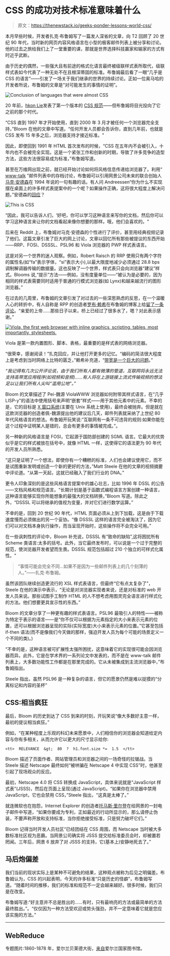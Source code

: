 # CSS 的成功对技术标准意味着什么

> 原文：<https://thenewstack.io/geeks-ponder-lessons-world-css/>

本月早些时候，开发者扎克·布鲁姆写了一篇发人深省的文章，向 T2 回顾了 20 世纪 90 年代，当时新的网页内容风格语言在小型的极客邮件列表上被分享和讨论。他的过去之旅给我们上了一堂重要的课，那就是世界选择科技赢家和输家的方式有时近乎武断。

由于历史的偶然，一些强大且有前途的格式化语言最终被级联样式表所取代，级联样式表如今代表了一种无处不在且根深蒂固的标准。布鲁姆最后看了一眼“几乎是 CSS 的语言”——引发了一场关于我们继承的世界的持续讨论。正如一位奥马哈的开发者所说，布鲁姆的文章是“对可能发生的事情的证明”。

![Conclusion of languages that were almost CSS](img/7b89187e8c181b2ef7ac4997a20a535f.png)

20 年前，[hkon Lie](http://people.opera.com/howcome/)发表了第一个版本的 [CSS 规范](https://www.w3.org/Style/CSS/)——但布鲁姆将目光投向了它之前的那个时代。

“CSS 直到 1997 年才开始使用，直到 2000 年 3 月才被任何一个浏览器完全支持，”Bloom 在他的文章中写道。“任何开发人员都会告诉你，直到几年前，也就是 CSS 发布 15 年多之后，浏览器支持才接近标准。"

因此，即使回到 1991 年 HTML 首次发布的时候，“CSS 在五年内不会被引入，十年内也不会被完全实现。这是一个紧张工作和创新的时期，导致了许多竞争的造型方法，这些方法很容易成为标准，”布鲁姆写道。

甚至在万维网出现之前，就已经开始讨论如何将风格信息传递给浏览器了。利用“ [www-talk](https://lists.w3.org/Archives/Public/www-talk/) ”邮件列表中的存档讨论，布鲁姆可以引用网景公司未来的联合创始人[马克·安德森](https://twitter.com/pmarca)在 1994 年说的一句有趣的话。有人问 Andreessen“你为什么不实现摆在桌面上的许多样式表提案中的一个呢？如果操作正确，这将很大程度上解决问题。”安德森的[回应](http://1997.webhistory.org/www.lists/www-talk.1994q1/0683.html)？

![This is CSS](img/d6ac9351306b6892fb377c9c75f154fc.png)

“因此，我可以告诉人们，‘好吧，你可以学习这种语言来写你的文档，然后你可以学习这种语言来让你的文档看起来像你想要的那样。哦，他们会喜欢的。"

后来在 Reddit 上，布鲁姆对马克·安德森的个性进行了评价，甚至用经典视频记录了他们。这篇文章引发了巨大的网上讨论，文章以回忆所有那些被提议的东西开始——RRP、FOSI、DSSSL、PSL96 和 Viola 浏览器的 PWP 样式表语言。

这是对另一个世界的迷人观察。例如，Robert Raisch 的 RRP 使用只有两个字符的属性名(如“fa”表示字体，“si”表示大小),以最大限度地减少必须通过 28.8 bps 调制解调器传输的数据量。这也反映了一个世界，样式表只会向浏览器“建议”样式。Blooms 说,“提示”方法——例如，没有度量单位——“被认为是必要的，因为相同的样式表需要同时适用于普通的行模式浏览器(如 Lynx)和越来越流行的图形浏览器。”

在过去的几周里，布鲁姆的文章引发了对过去的一些深思熟虑的反思，在一个温暖人心的转折中，有人自称是 RPP 的创造者[罗布·赖希](https://www.linkedin.com/in/robraisch)在布鲁姆的博客上给[留了一条评论](https://eager.io/blog/the-languages-which-almost-were-css/#comment-2755440831)。“亲爱的上帝……那些日子以来，桥上已经过了很多水了，嗯？对此表示感谢。”

[![Viola, the first web browser with inline graphics, scripting, tables, most importantly, stylesheets.](img/aa23c41d4f0cf04d3e223f9226d39dab.png)](http://www.viola.org/)

Viola 是第一款内置图形、脚本、表格，最重要的是样式表的网络浏览器。

“很荣幸，感谢阅读！”扎克回应，并让他打开更多的记忆。“编码的简洁很大程度上是考虑到当时网络上比特的匮乏，”赖希补充道，“[带宽是一个巨大的问题](https://eager.io/blog/the-languages-which-almost-were-css/#comment-2755621124)。”

*“我记得有几次公开评论说，由于我们所有人都有微薄的管道，互联网将永远无法支持高带宽应用程序(如视频和音频)……有人将在上游链接上流式传输视频的想法足以让我们所有人尖叫“滥用公地”。”*

Bloom 的文章描述了 Pei-魏源 ViolaWWW 浏览器如何附带其样式语言，在“几乎 LISP-y”的语法中使用括号来声明“嵌套”样式——用于其他元素中的元素。不幸的是，它的目标是 [X 窗口系统](https://www.x.org/wiki/)(主要在 Unix 系统上使用)，最终会被抛弃。但是就在这款浏览器的创造者佩-魏源提出他的建议后几天，邮件列表就采纳了上世纪 80 年代风格语言的想法。布鲁姆开玩笑说:“互联网有一条不可违背的规则:如果你能在这个过程中证明某人是错的，总会有更多的事情被完成。”。

另一种新的风格语言是 FOSI，它起源于国防部创建的 SGML 语言。它最大的优势似乎是它的样式被放在括号中，就像 HTML 一样，这使得它的语法更为 90 年代的开发人员所熟悉。

“这只是证明了一个想法，即使你有一个糟糕的标准，人们也会建议使用它，而不是试图重新发明或创造一个新的更好的方法，”Matt Steele 在他的文章的视频摘要中评论道。“从第一天起，这就已经融入了我们行业的 DNA。”

更令人印象深刻的是这些风格语言提案中的雄心壮志，比如 1996 年 DSSL 的公告——文档风格和规范语言。“长期计划是基于函数式编程语言方案创建一种语言，这种语言能够实现你所能想象的最强大的文档转换，”Bloom 写道。除此之外，“DSSSL 可以将继承的值视为变量，并对它们进行数学运算。”

不幸的是，回到 20 世纪 90 年代，HTML 页面必须从上到下加载，这是由于下载速度慢而必须做出的另一个妥协。“像 DSSSL 这样的语言完全被淘汰了，因为它们可以对文档本身执行操作，而当呈现开始时，这些操作将不会完全可用。”

在一些讽刺性的评论中，Bloom 补充说，DSSSL 有“致命的缺陷”,这将困扰所有 Scheme 类语言:太多的括号。此外，当它最终发布时，可以说是一个过于完整的规范，使浏览器开发者望而生畏。DSSSL 规范包括超过 210 个独立的可样式化属性。"

> “事情可能会完全不同…如果不是因为一些邮件列表上的几个刻薄的人。”——扎克·布鲁姆。

虽然该团队继续创造更流行的 XSL 样式表语言，但最终“它有点太复杂了”，Steele 在他的演示中表示，“无论是对浏览器实现者来说，还是对标准的 web 开发人员来说。那些试图手工制作 HTML 的人不想考虑用图灵完全语言进行样式化的方法。他们想要更具宣示性的东西。”

Bloom 的文章分享了一种更有趣的样式表语言。PSL96 最吸引人的特性——被称为特定于表示的语言——是“你不仅可以根据为元素指定的大小来表示元素的位置，还可以根据浏览器呈现的实际(实际宽度)大小来表示元素的位置。”它甚至包括 if-then 语法(而不是像我们今天做的那样，强迫开发人员为每个可能的场景定义一个不同的类)。)

“不幸的是，这种语言被可扩展性太强所困扰，这意味着它的实现很可能会因浏览器而异。此外，它是在学术界的一系列论文中发表的，而不是在 www-talk 邮件列表上，大多数功能性工作都是在那里完成的。它从未被集成到主流浏览器中，”布鲁姆指出。

Steele 指出，虽然 PSL96 是一种复杂的语言，但它的愿景仍然是难以捉摸的“分离标记和内容的圣杯”

## CSS:相当疯狂

最后，Bloom 的历史到达了 CSS 到来的时刻，开玩笑说“像大多数好主意一样，最初的提议相当疯狂。”

例如，“在某种程度上乐观的科幻未来愿景中，人们相信你的浏览器会知道给定内容与你有多相关，从而允许它以更大的尺寸显示给你:

```
<tt>  RELEVANCE  &gt;  80  ?  h1.font.size *=  1.5  </tt>

```

Bloom 描述了页面作者、网站管理员和浏览器之间的一场奇怪的拉锯战。当 Steele 描述 Netscape 最终如何“被哄骗在 Netscape 4 中实现 CSS”时，他甚至引起了现场观众的反应。

最初，Netscape 4.0 将 CSS 转换成 JavaScript，具体来说就是“JavaScript 样式表”(JSSS)，然后在页面上呈现(通过 JavaScript)。“如果你在浏览器中禁用 JavaScript，它也会禁用 CSS，”Steele 指出，“这真是太棒了。”

就连微软也在抱怨，Internet Explorer 的创造者[托马斯·里尔登](https://thomasreardon.blogspot.com/)在给网景的一封电子邮件中写道，“如果你要成为专利，正如最近的行动所显示的，那么请停止伪装，不要声称开放和支持标准，当你拒绝接受标准，只是努力破坏它们。”

Bloom 记得当时开发人员社区“已经团结在 CSS 周围，而 Netscape 当时被大多数标准社区视为恶霸。当网景公司确实将 JSSS 提交给标准委员会时，却被置若罔闻。三年后，网景 6 放弃了对 JSSS 的支持，它(基本上)安静地死去了。”

## 马后炮偏差

我们当前的现状实际上是某种不可避免的结果，这种观点被称为后见之明偏差。布鲁姆认为，CSS 的兴起表明，今天的许多标准“只是历史的怪癖”，布鲁姆写道。“随着时间的推移，我们的标准和规范不一定会越来越好。很多时候，我们只是在改变。

布鲁姆写道:“好主意并不总是胜出的……有时，只有最响亮的方法或最简单的方法最终胜出。”。“仅仅因为一种方法受欢迎或势头强劲，并不一定意味着它就是您应该实施的方法。”

* * *

## WebReduce

专题图片:1860-1878 年，爱尔兰贝莱德大街，[来自](https://www.flickr.com/photos/nlireland/8966073211/)爱尔兰国家图书馆。

<svg xmlns:xlink="http://www.w3.org/1999/xlink" viewBox="0 0 68 31" version="1.1"><title>Group</title> <desc>Created with Sketch.</desc></svg>